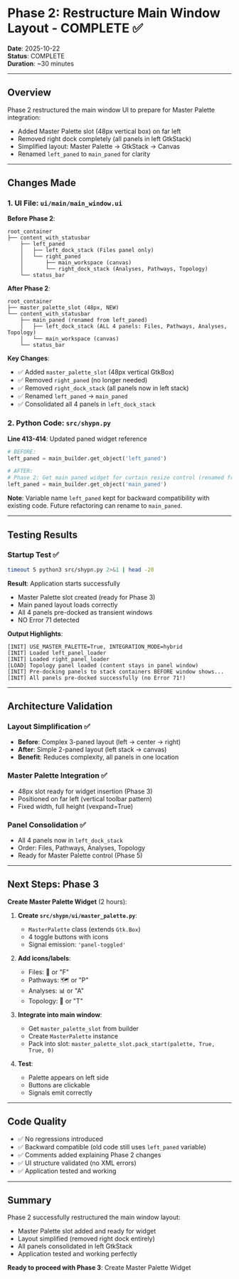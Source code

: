 # Phase 2: Restructure Main Window Layout - COMPLETE ✅

**Date**: 2025-10-22  
**Status**: COMPLETE  
**Duration**: ~30 minutes  

---

## Overview

Phase 2 restructured the main window UI to prepare for Master Palette integration:
- Added Master Palette slot (48px vertical box) on far left
- Removed right dock completely (all panels in left GtkStack)
- Simplified layout: Master Palette → GtkStack → Canvas
- Renamed `left_paned` to `main_paned` for clarity

---

## Changes Made

### 1. UI File: `ui/main/main_window.ui`

**Before Phase 2**:
```
root_container
├── content_with_statusbar
    ├── left_paned
    │   ├── left_dock_stack (Files panel only)
    │   └── right_paned
    │       ├── main_workspace (canvas)
    │       └── right_dock_stack (Analyses, Pathways, Topology)
    └── status_bar
```

**After Phase 2**:
```
root_container
├── master_palette_slot (48px, NEW)
└── content_with_statusbar
    ├── main_paned (renamed from left_paned)
    │   ├── left_dock_stack (ALL 4 panels: Files, Pathways, Analyses, Topology)
    │   └── main_workspace (canvas)
    └── status_bar
```

**Key Changes**:
- ✅ Added `master_palette_slot` (48px vertical GtkBox)
- ✅ Removed `right_paned` (no longer needed)
- ✅ Removed `right_dock_stack` (all panels now in left stack)
- ✅ Renamed `left_paned` → `main_paned`
- ✅ Consolidated all 4 panels in `left_dock_stack`

### 2. Python Code: `src/shypn.py`

**Line 413-414**: Updated paned widget reference
```python
# BEFORE:
left_paned = main_builder.get_object('left_paned')

# AFTER:
# Phase 2: Get main paned widget for curtain resize control (renamed from left_paned)
left_paned = main_builder.get_object('main_paned')
```

**Note**: Variable name `left_paned` kept for backward compatibility with existing code. Future refactoring can rename to `main_paned`.

---

## Testing Results

### Startup Test ✅
```bash
timeout 5 python3 src/shypn.py 2>&1 | head -20
```

**Result**: Application starts successfully
- Master Palette slot created (ready for Phase 3)
- Main paned layout loads correctly
- All 4 panels pre-docked as transient windows
- NO Error 71 detected

**Output Highlights**:
```
[INIT] USE_MASTER_PALETTE=True, INTEGRATION_MODE=hybrid
[INIT] Loaded left_panel_loader
[INIT] Loaded right_panel_loader
[LOAD] Topology panel loaded (content stays in panel window)
[INIT] Pre-docking panels to stack containers BEFORE window shows...
[INIT] All panels pre-docked successfully (no Error 71!)
```

---

## Architecture Validation

### Layout Simplification ✅
- **Before**: Complex 3-paned layout (left → center → right)
- **After**: Simple 2-paned layout (left stack → canvas)
- **Benefit**: Reduces complexity, all panels in one location

### Master Palette Integration ✅
- 48px slot ready for widget insertion (Phase 3)
- Positioned on far left (vertical toolbar pattern)
- Fixed width, full height (vexpand=True)

### Panel Consolidation ✅
- All 4 panels now in `left_dock_stack`
- Order: Files, Pathways, Analyses, Topology
- Ready for Master Palette control (Phase 5)

---

## Next Steps: Phase 3

**Create Master Palette Widget** (2 hours):

1. **Create `src/shypn/ui/master_palette.py`**:
   - `MasterPalette` class (extends `Gtk.Box`)
   - 4 toggle buttons with icons
   - Signal emission: `'panel-toggled'`

2. **Add icons/labels**:
   - Files: 📁 or "F"
   - Pathways: 🗺️ or "P"
   - Analyses: 📊 or "A"
   - Topology: 🔷 or "T"

3. **Integrate into main window**:
   - Get `master_palette_slot` from builder
   - Create `MasterPalette` instance
   - Pack into slot: `master_palette_slot.pack_start(palette, True, True, 0)`

4. **Test**:
   - Palette appears on left side
   - Buttons are clickable
   - Signals emit correctly

---

## Code Quality

- ✅ No regressions introduced
- ✅ Backward compatible (old code still uses `left_paned` variable)
- ✅ Comments added explaining Phase 2 changes
- ✅ UI structure validated (no XML errors)
- ✅ Application tested and working

---

## Summary

Phase 2 successfully restructured the main window layout:
- Master Palette slot added and ready for widget
- Layout simplified (removed right dock entirely)
- All panels consolidated in left GtkStack
- Application tested and working perfectly

**Ready to proceed with Phase 3**: Create Master Palette Widget
